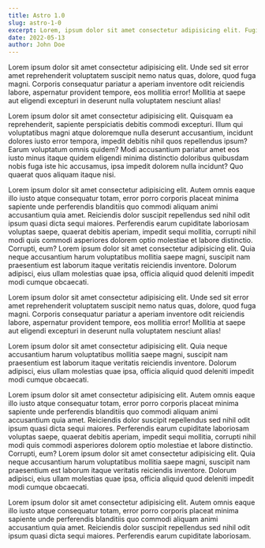 ```yaml
---
title: Astro 1.0
slug: astro-1-0
excerpt: Lorem, ipsum dolor sit amet consectetur adipisicing elit. Fugiat debitis dolorum, ipsum aperiam modi ea placeat amet? Beatae sapiente fuga voluptas ullam sunt provident! Eaque tempora nihil cumque corrupti suscipit explicabo sapiente, possimus ipsam repudiandae placeat ipsa dicta sunt dolores!
date: 2022-05-13
author: John Doe
---
```


Lorem ipsum dolor sit amet consectetur adipisicing elit. Unde sed sit error amet reprehenderit voluptatem suscipit nemo natus quas, dolore, quod fuga magni. Corporis consequatur pariatur a aperiam inventore odit reiciendis labore, aspernatur provident tempore, eos mollitia error! Mollitia at saepe aut eligendi excepturi in deserunt nulla voluptatem nesciunt alias!

Lorem ipsum dolor sit amet consectetur adipisicing elit. Quisquam ea reprehenderit, sapiente perspiciatis debitis commodi excepturi. Illum qui voluptatibus magni atque doloremque nulla deserunt accusantium, incidunt dolores iusto error tempora, impedit debitis nihil quos repellendus ipsum? Earum voluptatum omnis quidem? Modi accusantium pariatur amet eos iusto minus itaque quidem eligendi minima distinctio doloribus quibusdam nobis fuga iste hic accusamus, ipsa impedit dolorem nulla incidunt? Quo quaerat quos aliquam itaque nisi.

Lorem ipsum dolor sit amet consectetur adipisicing elit. Autem omnis eaque illo iusto atque consequatur totam, error porro corporis placeat minima sapiente unde perferendis blanditiis quo commodi aliquam animi accusantium quia amet. Reiciendis dolor suscipit repellendus sed nihil odit ipsum quasi dicta sequi maiores. Perferendis earum cupiditate laboriosam voluptas saepe, quaerat debitis aperiam, impedit sequi mollitia, corrupti nihil modi quis commodi asperiores dolorem optio molestiae et labore distinctio. Corrupti, eum? Lorem ipsum dolor sit amet consectetur adipisicing elit. Quia neque accusantium harum voluptatibus mollitia saepe magni, suscipit nam praesentium est laborum itaque veritatis reiciendis inventore. Dolorum adipisci, eius ullam molestias quae ipsa, officia aliquid quod deleniti impedit modi cumque obcaecati.

Lorem ipsum dolor sit amet consectetur adipisicing elit. Unde sed sit error amet reprehenderit voluptatem suscipit nemo natus quas, dolore, quod fuga magni. Corporis consequatur pariatur a aperiam inventore odit reiciendis labore, aspernatur provident tempore, eos mollitia error! Mollitia at saepe aut eligendi excepturi in deserunt nulla voluptatem nesciunt alias!

Lorem ipsum dolor sit amet consectetur adipisicing elit. Quia neque accusantium harum voluptatibus mollitia saepe magni, suscipit nam praesentium est laborum itaque veritatis reiciendis inventore. Dolorum adipisci, eius ullam molestias quae ipsa, officia aliquid quod deleniti impedit modi cumque obcaecati.

Lorem ipsum dolor sit amet consectetur adipisicing elit. Autem omnis eaque illo iusto atque consequatur totam, error porro corporis placeat minima sapiente unde perferendis blanditiis quo commodi aliquam animi accusantium quia amet. Reiciendis dolor suscipit repellendus sed nihil odit ipsum quasi dicta sequi maiores. Perferendis earum cupiditate laboriosam voluptas saepe, quaerat debitis aperiam, impedit sequi mollitia, corrupti nihil modi quis commodi asperiores dolorem optio molestiae et labore distinctio. Corrupti, eum? Lorem ipsum dolor sit amet consectetur adipisicing elit. Quia neque accusantium harum voluptatibus mollitia saepe magni, suscipit nam praesentium est laborum itaque veritatis reiciendis inventore. Dolorum adipisci, eius ullam molestias quae ipsa, officia aliquid quod deleniti impedit modi cumque obcaecati.

Lorem ipsum dolor sit amet consectetur adipisicing elit. Autem omnis eaque illo iusto atque consequatur totam, error porro corporis placeat minima sapiente unde perferendis blanditiis quo commodi aliquam animi accusantium quia amet. Reiciendis dolor suscipit repellendus sed nihil odit ipsum quasi dicta sequi maiores. Perferendis earum cupiditate laboriosam.
